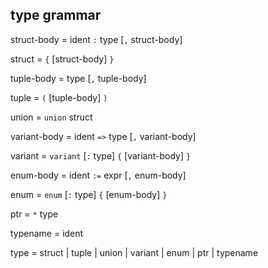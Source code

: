 ## type grammar

struct-body = ident `:` type [`,` struct-body]

struct = `{` [struct-body] `}`


tuple-body = type [`,` tuple-body]

tuple = `(` [tuple-body] `)`


union = `union` struct


variant-body = ident `=>` type [`,` variant-body]

variant = `variant` [`:` type] `{` [variant-body] `}`


enum-body = ident `:=` expr [`,` enum-body]

enum = `enum` [`:` type] `{` [enum-body] `}`


ptr = `*` type


typename = ident

type = struct | tuple | union | variant | enum | ptr | typename